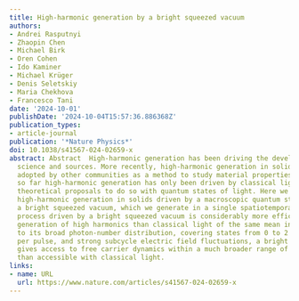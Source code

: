 ```yaml
---
title: High-harmonic generation by a bright squeezed vacuum
authors:
- Andrei Rasputnyi
- Zhaopin Chen
- Michael Birk
- Oren Cohen
- Ido Kaminer
- Michael Krüger
- Denis Seletskiy
- Maria Chekhova
- Francesco Tani
date: '2024-10-01'
publishDate: '2024-10-04T15:57:36.886368Z'
publication_types:
- article-journal
publication: '*Nature Physics*'
doi: 10.1038/s41567-024-02659-x
abstract: Abstract  High-harmonic generation has been driving the development of attosecond
  science and sources. More recently, high-harmonic generation in solids has been
  adopted by other communities as a method to study material properties. However,
  so far high-harmonic generation has only been driven by classical light, despite
  theoretical proposals to do so with quantum states of light. Here we observe non-perturbative
  high-harmonic generation in solids driven by a macroscopic quantum state of light,
  a bright squeezed vacuum, which we generate in a single spatiotemporal mode. The
  process driven by a bright squeezed vacuum is considerably more efficient in the
  generation of high harmonics than classical light of the same mean intensity. Due
  to its broad photon-number distribution, covering states from 0 to 2 × 10 13 photons
  per pulse, and strong subcycle electric field fluctuations, a bright squeezed vacuum
  gives access to free carrier dynamics within a much broader range of peak intensities
  than accessible with classical light.
links:
- name: URL
  url: https://www.nature.com/articles/s41567-024-02659-x
---
```

